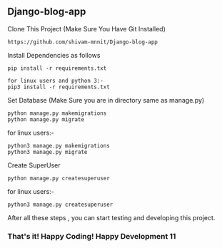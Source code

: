 ## Django-blog-app

Clone This Project (Make Sure You Have Git Installed)

```
https://github.com/shivam-mnnit/Django-blog-app
```

Install Dependencies as follows
```
pip install -r requirements.txt

for linux users and python 3:-
pip3 install -r requirements.txt

```
Set Database (Make Sure you are in directory same as manage.py)
```
python manage.py makemigrations
python manage.py migrate
```

for linux users:-
```
python3 manage.py makemigrations
python3 manage.py migrate
```
Create SuperUser
```
python manage.py createsuperuser
```
for linux users:-
```
python3 manage.py createsuperuser
```

After all these steps , you can start testing and developing this project.

### That's it! Happy Coding! Happy Development 11
